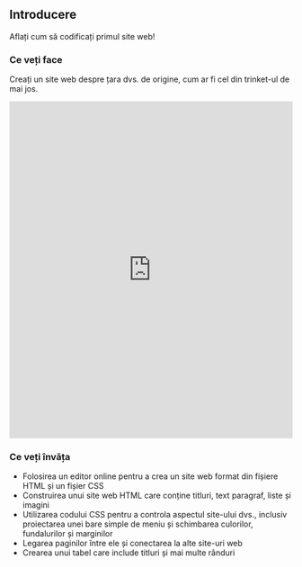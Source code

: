 ## Introducere

Aflați cum să codificați primul site web!

### Ce veți face

Creați un site web despre țara dvs. de origine, cum ar fi cel din trinket-ul de mai jos.

<div class="scratch-preview">
  <iframe src="https://trinket.io/embed/html/8d5e6e8aad" width="100%" height="600" frameborder="0" marginwidth="0" marginheight="0" allowfullscreen></iframe>
</div>

### Ce veți învăța

- Folosirea un editor online pentru a crea un site web format din fișiere HTML și un fișier CSS
- Construirea unui site web HTML care conține titluri, text paragraf, liste și imagini
- Utilizarea codului CSS pentru a controla aspectul site-ului dvs., inclusiv proiectarea unei bare simple de meniu și schimbarea culorilor, fundalurilor și marginilor
- Legarea paginilor între ele și conectarea la alte site-uri web
- Crearea unui tabel care include titluri și mai multe rânduri